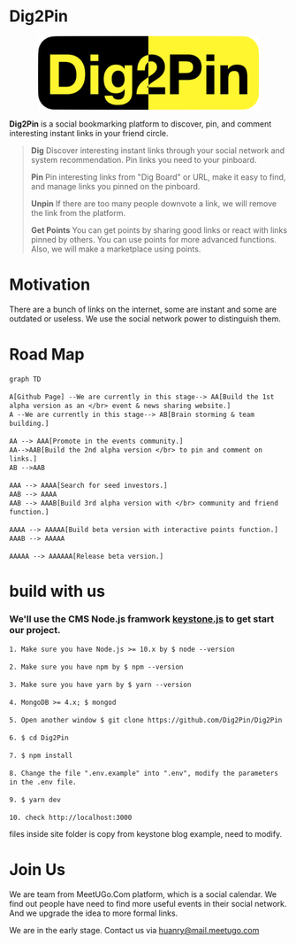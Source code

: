 # Dig2Pin

<div align="center">
<img width="400" src="https://raw.githubusercontent.com/Dig2Pin/Dig2Pin/master/public/logo.png">
</div>

**Dig2Pin** is a social bookmarking platform to discover, pin, and comment interesting instant links in your friend circle.

> **Dig**
> Discover interesting instant links through your social network and system recommendation. Pin links you need to your pinboard.
>
> **Pin**
> Pin interesting links from "Dig Board" or URL, make it easy to find, and manage links you pinned on the pinboard. 
>
>**Unpin**
>If there are too many people downvote a link, we will remove the link from the platform.
>
> **Get Points** 
>You can get points by sharing good links or react with links pinned by others. You can use points for more advanced functions. Also, we will make a marketplace using points.

# Motivation
There are a bunch of links on the internet, some are instant and some are outdated or useless. We use the social network power to distinguish them.

# Road Map

```mermaid
graph TD

A[Github Page] --We are currently in this stage--> AA[Build the 1st alpha version as an </br> event & news sharing website.]
A --We are currently in this stage--> AB[Brain storming & team building.]

AA --> AAA[Promote in the events community.]
AA-->AAB[Build the 2nd alpha version </br> to pin and comment on links.]
AB -->AAB

AAA --> AAAA[Search for seed investors.]
AAB --> AAAA
AAB --> AAAB[Build 3rd alpha version with </br> community and friend function.]

AAAA --> AAAAA[Build beta version with interactive points function.]
AAAB --> AAAAA

AAAAA --> AAAAAA[Release beta version.]

```

# build with us

### We'll use the CMS Node.js framwork [keystone.js](https://github.com/keystonejs/keystone) to get start our project. 

```
1. Make sure you have Node.js >= 10.x by $ node --version

2. Make sure you have npm by $ npm --version

3. Make sure you have yarn by $ yarn --version

4. MongoDB >= 4.x; $ mongod

5. Open another window $ git clone https://github.com/Dig2Pin/Dig2Pin

6. $ cd Dig2Pin

7. $ npm install

8. Change the file ".env.example" into ".env", modify the parameters in the .env file.

9. $ yarn dev

10. check http://localhost:3000

```

files inside site folder is copy from keystone blog example, need to modify.

# Join Us
We are team from MeetUGo.Com platform,  which is a social calendar. We find out people have need to find more useful events in their social network. And we upgrade the idea to more formal links.

We are in the early stage. Contact us via huanry@mail.meetugo.com